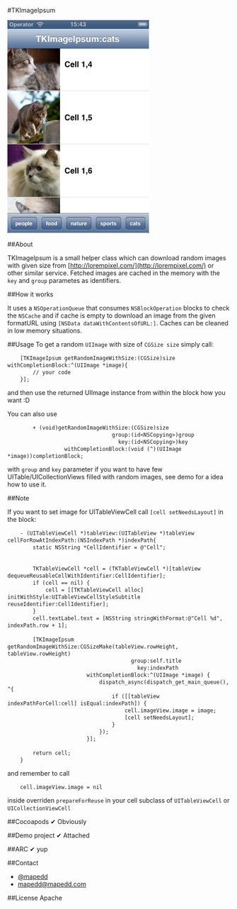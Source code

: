 #TKImageIpsum

![image](screenshot.png)

##About


TKImageIpsum is a small helper class which can download random images with given size from [http://lorempixel.com/](http://lorempixel.com/) or other similar service. Fetched images are cached in the memory with the `key` and `group` parametes as identifiers.

##How it works

It uses a `NSOperationQueue` that consumes `NSBlockOperation` blocks to check the `NSCache` and if cache is empty to download an image from the given formatURL using `[NSData dataWithContentsOfURL:]`. Caches can be cleaned in low memory situations.

##Usage
To get a random `UIImage` with size of `CGSize size` simply call:

		[TKImageIpsum getRandomImageWithSize:(CGSize)size withCompletionBlock:^(UIImage *image){
			// your code
		}];


and then use the returned UIImage instance from within the block how you want :D

You can also use 

			+ (void)getRandomImageWithSize:(CGSize)size
								     group:(id<NSCopying>)group
								       key:(id<NSCopying>)key
			          withCompletionBlock:(void (^)(UIImage *image))completionBlock;
			
with `group` and `key` parameter if you want to have few UITable/UICollectionViews filled with random images, see demo for a idea how to use it.

##Note

If you want to set image for UITableViewCell call `[cell setNeedsLayout]` in the block:


		- (UITableViewCell *)tableView:(UITableView *)tableView cellForRowAtIndexPath:(NSIndexPath *)indexPath{
		    static NSString *CellIdentifier = @"Cell";
		    
		    
		    TKTableViewCell *cell = (TKTableViewCell *)[tableView dequeueReusableCellWithIdentifier:CellIdentifier];
		    if (cell == nil) {
		        cell = [[TKTableViewCell alloc] initWithStyle:UITableViewCellStyleSubtitle 											   reuseIdentifier:CellIdentifier];
		    }
		    cell.textLabel.text = [NSString stringWithFormat:@"Cell %d", indexPath.row + 1];
		    
		    [TKImageIpsum getRandomImageWithSize:CGSizeMake(tableView.rowHeight, tableView.rowHeight)
		                                   group:self.title
		                                     key:indexPath
		                     withCompletionBlock:^(UIImage *image) {
		                         dispatch_async(dispatch_get_main_queue(), ^{
		                             if ([[tableView indexPathForCell:cell] isEqual:indexPath]) {
		                                 cell.imageView.image = image;
		                                 [cell setNeedsLayout];
		                             }
		                         });
		                     }];
		    
		    return cell;
		}
		
and remember to call  

		cell.imageView.image = nil

inside overriden `prepareForReuse` in your cell subclass of `UITableViewCell` or `UICollectionViewCell`

##Cocoapods
✔ Obviously 


##Demo project
✔ Attached

##ARC
✔ yup

##Contact

- [@mapedd](https://twitter.com/mapedd)
- [mapedd@mapedd.com](mapedd@gmail.com/ "Title")

##License
Apache